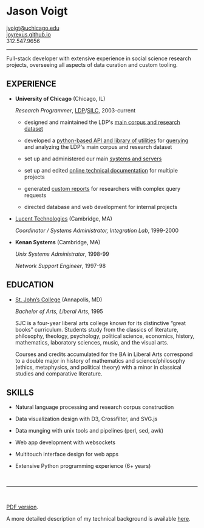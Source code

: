 # Jason Voigt

[jvoigt@uchicago.edu](mailto://jvoigt@uchicago.edu)  
[joyrexus.github.io](http://joyrexus.github.io)  
312.547.9656

---

Full-stack developer with extensive experience in social science research
projects, overseeing all aspects of data curation and custom tooling.


## EXPERIENCE

* **University of Chicago** (Chicago, IL)
  
  *Research Programmer*, [LDP](https://ldp.uchicago.edu/)/[SILC](http://spatiallearning.org/), 2003-current

  - designed and maintained the LDP's [main corpus and research dataset](https://gist.github.com/joyrexus/97371bcb93ab7b7a5958)

  - developed a [python-based API and library of utilities](https://github.com/joyrexus/ldp/tree/master/code/lib/python) for [querying](https://github.com/joyrexus/ldp/blob/master/reports/cassie/2014-02-21/query.py) and analyzing the LDP's main corpus and research dataset

  - set up and administered our main [systems and servers](https://gist.github.com/joyrexus/a36841ec62593bc4a3d9)

  - set up and edited [online technical documentation](http://joyrexus.spc.uchicago.edu/ldp/docs/) for multiple projects

  - generated [custom reports](https://github.com/joyrexus/ldp/tree/master/reports/lori/2013-11-25#readme) for researchers with complex query requests

  - directed database and web development for internal projects


* [Lucent Technologies](http://www.alcatel-lucent.com/) (Cambridge, MA)

  *Coordinator / Systems Administrator, Integration Lab*, 1999-2000  


* **Kenan Systems** (Cambridge, MA)

  *Unix Systems Administrator*, 1998-99

  *Network Support Engineer*, 1997-98


## EDUCATION

* [St. John’s College](http://http://www.sjca.edu/) (Annapolis, MD)

  *Bachelor of Arts, Liberal Arts*, 1995

  SJC is a four-year liberal arts college known for its distinctive “great books” curriculum. Students study from the classics of literature, philosophy, theology, psychology, political science, economics, history, mathematics, laboratory sciences, music, and the visual arts.

  Courses and credits accumulated for the BA in Liberal Arts correspond to a double major in history of mathematics and science/philosophy (ethics, metaphysics, and political theory) with a minor in classical studies and comparative literature.


## SKILLS

* Natural language processing and research corpus construction

* Data visualization design with D3, Crossfilter, and SVG.js

* Data munging with unix tools and pipelines (perl, sed, awk)

* Web app development with websockets

* Multitouch interface design for web apps

* Extensive Python programming experience (6+ years)

<br>

---  

<br>

[PDF version](resume.pdf). 

A more detailed description of my technical background is available [here](http://joyrexus.github.io/background).

